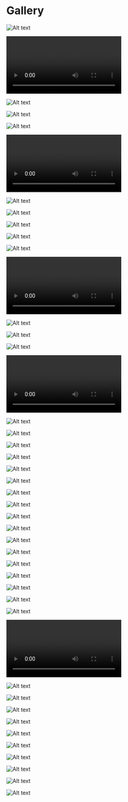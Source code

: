# Gallery

![Alt text](1%20-%20kaZVjNV.png)

<video src="2%20-%20cA1908q.mp4"></video>

![Alt text](3%20-%20VZugDmG.jpg)

![Alt text](4%20-%20flgGzvT.jpg)

![Alt text](5%20-%202Crkrsz.jpg)

<video src="6%20-%20g7aKFTN.mp4"></video>

![Alt text](7%20-%20mMNI0ka.jpg)

![Alt text](8%20-%20vf5pJWI.jpg)

![Alt text](9%20-%20osC81nu.jpg)

![Alt text](10%20-%20Iq1frsG.jpg)

![Alt text](11%20-%20WRAaWRa.jpg)

<video src="12%20-%207uek8oA.mp4"></video>

![Alt text](13%20-%20rSddoMk.jpg)

![Alt text](14%20-%20Eq5uvNR.jpg)

![Alt text](15%20-%20NdLpLG0.jpg)

<video src="16%20-%20ETA62I1.mp4"></video>

![Alt text](17%20-%20EezahL6.jpg)

![Alt text](18%20-%20U24npNu.jpg)

![Alt text](19%20-%20cGUmejD.jpg)

![Alt text](20%20-%209GM5DJf.jpg)

![Alt text](21%20-%201nCPiwe.jpg)

![Alt text](22%20-%20QASODKn.jpg)

![Alt text](23%20-%20cYcmjhP.jpg)

![Alt text](24%20-%202EQKYjw.jpg)

![Alt text](25%20-%20iGMcrGt.jpg)

![Alt text](26%20-%2077PEk6G.jpg)

![Alt text](27%20-%20IXdcBFr.jpg)

![Alt text](28%20-%20nDEy3he.jpg)

![Alt text](29%20-%20lyFX1uN.png)

![Alt text](30%20-%20cJJJqPN.png)

![Alt text](31%20-%20bzppctJ.png)

![Alt text](32%20-%20sqBy80N.png)

![Alt text](33%20-%20cG7w6gq.png)

<video src="34%20-%20C8uvLR4.mp4"></video>

![Alt text](35%20-%20A63dHKk.jpg)

![Alt text](36%20-%20Gsxe0us.jpg)

![Alt text](37%20-%200KCpdGD.jpg)

![Alt text](38%20-%20jsNybjj.jpg)

![Alt text](39%20-%20o7vFIG4.jpg)

![Alt text](40%20-%20s1bxeJq.jpg)

![Alt text](41%20-%206L926mw.jpg)

![Alt text](42%20-%203GSLHqu.jpg)

![Alt text](43%20-%20QxJaGUQ.jpg)

![Alt text](44%20-%20bRQZLLD.jpg)
